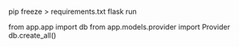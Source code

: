 pip freeze > requirements.txt
flask run

from app.app import db
from app.models.provider import Provider
db.create_all()